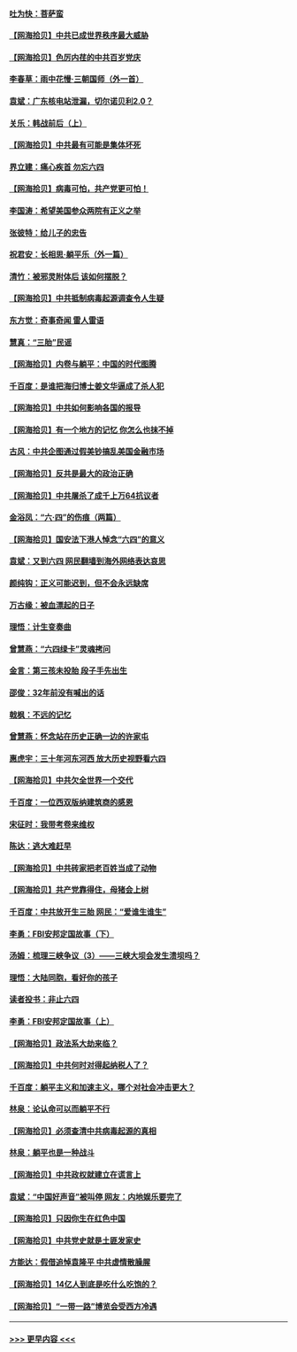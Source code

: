 #### [吐为快：菩萨蛮](../pages/nsc993/n13030033.md?t=06181752) 
#### [【网海拾贝】中共已成世界秩序最大威胁](../pages/nsc993/n13028138.md?t=06181752) 
#### [【网海拾贝】色厉内荏的中共百岁党庆](../pages/nsc993/n13025582.md?t=06181752) 
#### [李春草：雨中花慢‧三朝国师（外一首）](../pages/nsc993/n13025567.md?t=06181752) 
#### [袁斌：广东核电站泄漏，切尔诺贝利2.0？](../pages/nsc993/n13025475.md?t=06181752) 
#### [关乐：韩战前后（上）](../pages/nsc993/n13025387.md?t=06181752) 
#### [【网海拾贝】中共最有可能是集体坏死](../pages/nsc993/n13023101.md?t=06181752) 
#### [界立建：痛心疾首 勿忘六四](../pages/nsc993/n13022339.md?t=06181752) 
#### [【网海拾贝】病毒可怕，共产党更可怕！](../pages/nsc993/n13020728.md?t=06181752) 
#### [李国涛：希望美国参众两院有正义之举](../pages/nsc993/n13020674.md?t=06181752) 
#### [张彼特：给儿子的忠告](../pages/nsc993/n13018934.md?t=06181752) 
#### [祝君安：长相思‧躺平乐（外一篇）](../pages/nsc993/n13018923.md?t=06181752) 
#### [清竹：被邪灵附体后 该如何摆脱？](../pages/nsc993/n13018877.md?t=06181752) 
#### [【网海拾贝】中共抵制病毒起源调查令人生疑](../pages/nsc993/n13017785.md?t=06181752) 
#### [东方觉：奇事奇闻 雷人雷语](../pages/nsc993/n13017577.md?t=06181752) 
#### [慧真：“三胎”民谣](../pages/nsc993/n13017394.md?t=06181752) 
#### [【网海拾贝】内卷与躺平：中国的时代图腾](../pages/nsc993/n13016128.md?t=06181752) 
#### [千百度：是谁把海归博士姜文华逼成了杀人犯](../pages/nsc993/n13015218.md?t=06181752) 
#### [【网海拾贝】中共如何影响各国的报导](../pages/nsc993/n13012599.md?t=06181752) 
#### [【网海拾贝】有一个地方的记忆 你怎么也抹不掉](../pages/nsc993/n13009802.md?t=06181752) 
#### [古风：中共企图通过假美钞搞乱美国金融市场](../pages/nsc993/n13009626.md?t=06181752) 
#### [【网海拾贝】反共是最大的政治正确](../pages/nsc993/n13007051.md?t=06181752) 
#### [【网海拾贝】中共屠杀了成千上万64抗议者](../pages/nsc993/n13002713.md?t=06181752) 
#### [金浴凤：“六·四”的伤痕（两篇）](../pages/nsc993/n13001719.md?t=06181752) 
#### [【网海拾贝】国安法下港人悼念“六四”的意义](../pages/nsc993/n13001039.md?t=06181752) 
#### [袁斌：又到六四 网民翻墙到海外网络表达哀思](../pages/nsc993/n13000995.md?t=06181752) 
#### [颜纯钩：正义可能迟到，但不会永远缺席](../pages/nsc993/n13000920.md?t=06181752) 
#### [万古缘：被血漂起的日子](../pages/nsc993/n13000914.md?t=06181752) 
#### [理悟：计生变奏曲](../pages/nsc993/n13000414.md?t=06181752) 
#### [曾慧燕：“六四绿卡”灵魂拷问](../pages/nsc993/n13000277.md?t=06181752) 
#### [金言：第三孩未投胎 段子手先出生](../pages/nsc993/n13000215.md?t=06181752) 
#### [邵俊：32年前没有喊出的话](../pages/nsc993/n13000181.md?t=06181752) 
#### [戟枫：不远的记忆](../pages/nsc993/n13000121.md?t=06181752) 
#### [曾慧燕：怀念站在历史正确一边的许家屯](../pages/nsc993/n13000073.md?t=06181752) 
#### [惠虎宇：三十年河东河西 放大历史视野看六四](../pages/nsc993/n13000018.md?t=06181752) 
#### [【网海拾贝】中共欠全世界一个交代](../pages/nsc993/n12998706.md?t=06181752) 
#### [千百度：一位西双版纳建筑商的感恩](../pages/nsc993/n12998487.md?t=06181752) 
#### [宋征时：我带考卷来维权](../pages/nsc993/n12994088.md?t=06181752) 
#### [陈达：逃大难赶早](../pages/nsc993/n12993569.md?t=06181752) 
#### [【网海拾贝】中共砖家把老百姓当成了动物](../pages/nsc993/n12993483.md?t=06181752) 
#### [【网海拾贝】共产党靠得住，母猪会上树](../pages/nsc993/n12990730.md?t=06181752) 
#### [千百度：中共放开生三胎 网民：“爱谁生谁生”](../pages/nsc993/n12990644.md?t=06181752) 
#### [李勇：FBI安邦定国故事（下）](../pages/nsc993/n12987854.md?t=06181752) 
#### [汤姆：梳理三峡争议（3）——三峡大坝会发生溃坝吗？](../pages/nsc993/n12989806.md?t=06181752) 
#### [理悟：大陆同胞，看好你的孩子](../pages/nsc993/n12989778.md?t=06181752) 
#### [读者投书：非止六四](../pages/nsc993/n12989673.md?t=06181752) 
#### [李勇：FBI安邦定国故事（上）](../pages/nsc993/n12987749.md?t=06181752) 
#### [【网海拾贝】政法系大劫来临？](../pages/nsc993/n12987596.md?t=06181752) 
#### [【网海拾贝】中共何时对得起纳税人了？](../pages/nsc993/n12985578.md?t=06181752) 
#### [千百度：躺平主义和加速主义，哪个对社会冲击更大？](../pages/nsc993/n12985512.md?t=06181752) 
#### [林泉：论认命可以而躺平不行](../pages/nsc993/n12985505.md?t=06181752) 
#### [【网海拾贝】必须查清中共病毒起源的真相](../pages/nsc993/n12984276.md?t=06181752) 
#### [林泉：躺平也是一种战斗](../pages/nsc993/n12984194.md?t=06181752) 
#### [【网海拾贝】中共政权就建立在谎言上](../pages/nsc993/n12981880.md?t=06181752) 
#### [袁斌：“中国好声音”被叫停 网友：内地娱乐要完了](../pages/nsc993/n12981826.md?t=06181752) 
#### [【网海拾贝】只因你生在红色中国](../pages/nsc993/n12979096.md?t=06181752) 
#### [【网海拾贝】中共党史就是土匪发家史](../pages/nsc993/n12976478.md?t=06181752) 
#### [方能达：假借追悼袁隆平 中共虚情散臊腥](../pages/nsc993/n12976396.md?t=06181752) 
#### [【网海拾贝】14亿人到底是吃什么吃饱的？](../pages/nsc993/n12974125.md?t=06181752) 
#### [【网海拾贝】“一带一路”博览会受西方冷遇](../pages/nsc993/n12971787.md?t=06181752) 

----
#### [ >>> 更早内容 <<< ](../indexes/nsc993-earlier.md)
